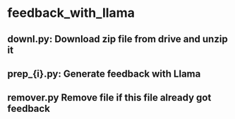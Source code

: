 # feedback_with_llama

## **downl.py**: Download zip file from drive and unzip it
## **prep_{i}.py**: Generate feedback with Llama
## **remover.py** Remove file if this file already got feedback
